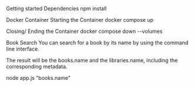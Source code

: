 Getting started
Dependencies
npm install

Docker Container
Starting the Container
docker compose up

Closing/ Ending the Container
docker compose down --volumes

Book Search
You can search for a book by its name by using the command line interface.

The result will be the books.name and the libraries.name, including the corresponding metadata.

node app.js "books.name"

